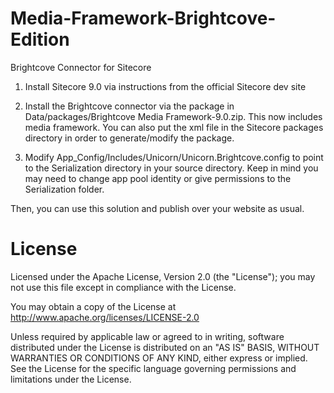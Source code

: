 # Media-Framework-Brightcove-Edition
Brightcove Connector for Sitecore

1) Install Sitecore 9.0 via instructions from the official Sitecore dev site
 
2) Install the Brightcove connector via the package in Data/packages/Brightcove Media Framework-9.0.zip. This now includes media framework. You can also put the xml file in the Sitecore packages directory in order to generate/modify the package.

4) Modify App_Config/Includes/Unicorn/Unicorn.Brightcove.config to point to the Serialization directory in your source directory. Keep in mind you may need to change app pool identity or give permissions to the Serialization folder.

Then, you can use this solution and publish over your website as usual.

# License

Licensed under the Apache License, Version 2.0 (the "License"); you may not use this file except in compliance with the License.

You may obtain a copy of the License at http://www.apache.org/licenses/LICENSE-2.0

Unless required by applicable law or agreed to in writing, software distributed under the License is distributed on an "AS IS" BASIS, WITHOUT WARRANTIES OR CONDITIONS OF ANY KIND, either express or implied. See the License for the specific language governing permissions and limitations under the License.
